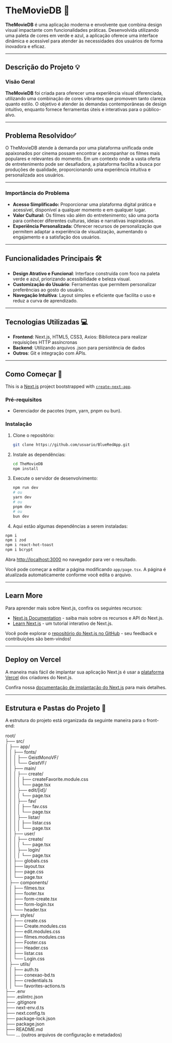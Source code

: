 # TheMovieDB 🌟

**TheMovieDB** é uma aplicação moderna e envolvente que combina design visual impactante com funcionalidades práticas. Desenvolvida utilizando uma paleta de cores em verde e azul, a aplicação oferece uma interface dinâmica e acessível para atender às necessidades dos usuários de forma inovadora e eficaz.

---

## Descrição do Projeto 💡

### Visão Geral
**TheMovieDB** foi criada para oferecer uma experiência visual diferenciada, utilizando uma combinação de cores vibrantes que promovem tanto clareza quanto estilo. O objetivo é atender às demandas contemporâneas de design intuitivo, enquanto fornece ferramentas úteis e interativas para o público-alvo.

---

## Problema Resolvido✅

O TheMovieDB atende à demanda por uma plataforma unificada onde apaixonados por cinema possam encontrar e acompanhar os filmes mais populares e relevantes do momento. Em um contexto onde a vasta oferta de entretenimento pode ser desafiadora, a plataforma facilita a busca por produções de qualidade, proporcionando uma experiência intuitiva e personalizada aos usuários.

---

### Importância do Problema

- **Acesso Simplificado:** Proporcionar uma plataforma digital prática e acessível, disponível a qualquer momento e em qualquer lugar.
- **Valor Cultural:** Os filmes vão além do entretenimento; são uma porta para conhecer diferentes culturas, ideias e narrativas inspiradoras.
- **Experiência Personalizada:** Oferecer recursos de personalização que permitem adaptar a experiência de visualização, aumentando o engajamento e a satisfação dos usuários.

---

## Funcionalidades Principais 🛠️

- **Design Atrativo e Funcional**: Interface construída com foco na paleta verde e azul, priorizando acessibilidade e beleza visual.  
- **Customização do Usuário**: Ferramentas que permitem personalizar preferências ao gosto do usuário.  
- **Navegação Intuitiva**: Layout simples e eficiente que facilita o uso e reduz a curva de aprendizado.  

---

## Tecnologias Utilizadas 💻

- **Frontend**: Next.js, HTML5, CSS3, Axios: Biblioteca para realizar requisições HTTP assíncronas 
- **Backend**: Utilizando arquivos .json para persistência de dados
- **Outros**: Git e integração com APIs.  

---

## Como Começar 🚀

This is a [Next.js](https://nextjs.org) project bootstrapped with [`create-next-app`](https://nextjs.org/docs/app/api-reference/cli/create-next-app).

### Pré-requisitos
  
- Gerenciador de pacotes (npm, yarn, pnpm ou bun).  

### Instalação

1. Clone o repositório:
   ```bash
   git clone https://github.com/usuario/BlueRedApp.git
   ```

2. Instale as dependências:
   ```bash
   cd TheMovieDB
   npm install
   ```

3. Execute o servidor de desenvolvimento:
   ```bash
   npm run dev
   # ou
   yarn dev
   # ou
   pnpm dev
   # ou
   bun dev
   ```
4. Aqui estão algumas dependências a serem instaladas:
  ```bash
  npm i
  npm i zod
  npm i react-hot-toast
  npm i bcrypt
  ```

Abra [http://localhost:3000](http://localhost:3000) no navegador para ver o resultado.

Você pode começar a editar a página modificando `app/page.tsx`. A página é atualizada automaticamente conforme você edita o arquivo.

---

## Learn More

Para aprender mais sobre Next.js, confira os seguintes recursos:

- [Next.js Documentation](https://nextjs.org/docs) - saiba mais sobre os recursos e API do Next.js.  
- [Learn Next.js](https://nextjs.org/learn) - um tutorial interativo de Next.js.  

Você pode explorar o [repositório do Next.js no GitHub](https://github.com/vercel/next.js) - seu feedback e contribuições são bem-vindos!

---

## Deploy on Vercel

A maneira mais fácil de implantar sua aplicação Next.js é usar a [plataforma Vercel](https://vercel.com/new?utm_medium=default-template&filter=next.js&utm_source=create-next-app&utm_campaign=create-next-app-readme) dos criadores do Next.js.

Confira nossa [documentação de implantação do Next.js](https://nextjs.org/docs/app/building-your-application/deploying) para mais detalhes.

---

## Estrutura e Pastas do Projeto 🚧

A estrutura do projeto está organizada da seguinte maneira para o front-end:

root/  
├── src/  
│   ├── app/  
│   │   ├── fonts/  
│   │   │   ├── GeistMonoVF/  
│   │   │   └── GeistVF/  
│   │   ├── main/  
│   │   │   ├── create/  
│   │   │   │   ├── createFavorite.module.css  
│   │   │   │   └── page.tsx  
│   │   │   ├── edit/[id]/  
│   │   │   │   └── page.tsx  
│   │   │   ├── fav/  
│   │   │   │   ├── fav.css  
│   │   │   │   └── page.tsx  
│   │   │   ├── listar/  
│   │   │   │   ├── listar.css  
│   │   │   │   └── page.tsx  
│   │   ├── user/  
│   │   │   ├── create/  
│   │   │   │   └── page.tsx  
│   │   │   ├── login/  
│   │   │   │   └── page.tsx  
│   │   ├── globals.css  
│   │   ├── layout.tsx  
│   │   ├── page.css  
│   │   └── page.tsx  
│   ├── components/  
│   │   ├── filmes.tsx  
│   │   ├── footer.tsx  
│   │   ├── form-create.tsx  
│   │   ├── form-login.tsx  
│   │   └── header.tsx  
│   ├── styles/  
│   │   ├── create.css  
│   │   ├── Create.modules.css  
│   │   ├── edit.modules.css  
│   │   ├── filmes.modules.css  
│   │   ├── Footer.css  
│   │   ├── Header.css  
│   │   ├── listar.css  
│   │   └── Login.css  
│   ├── utils/  
│   │   ├── auth.ts  
│   │   ├── conexao-bd.ts  
│   │   ├── credentials.ts  
│   │   └── favorites-actions.ts  
├── .env  
├── .eslintrc.json  
├── .gitignore  
├── next-env.d.ts  
├── next.config.ts  
├── package-lock.json  
├── package.json  
├── README.md  
└── ... (outros arquivos de configuração e metadados)
